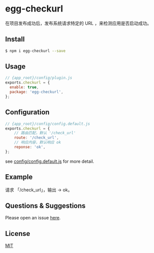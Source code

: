# egg-checkurl

在项目发布成功后，发布系统请求特定的 URL ，来检测应用是否启动成功。

## Install

```bash
$ npm i egg-checkurl --save
```

## Usage

```js
// {app_root}/config/plugin.js
exports.checkurl = {
  enable: true,
  package: 'egg-checkurl',
};
```

## Configuration

```js
// {app_root}/config/config.default.js
exports.checkurl = {
    // 路由匹配，默认 '/check_url'
    route: '/check_url',
    // 响应内容，默认响应 ok
    reponse: 'ok',
};
```

see [config/config.default.js](config/config.default.js) for more detail.

## Example

请求 「/check_url」，输出 -> ok。

## Questions & Suggestions

Please open an issue [here](https://github.com/eggjs/egg/issues).

## License

[MIT](LICENSE)
